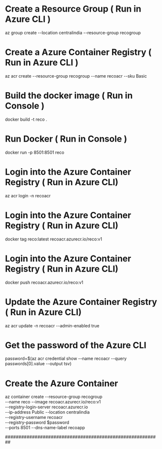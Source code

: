 # Create a Resource Group    ( Run in Azure CLI )      
az group create --location centralindia --resource-group recogroup 

# Create a Azure Container Registry   ( Run in Azure CLI )   
az acr create --resource-group recogroup --name recoacr --sku Basic 

# Build the docker image   ( Run in Console )      
docker build -t reco .   

# Run Docker   ( Run in Console )   
docker run -p 8501:8501 reco

# Login into the Azure Container Registry ( Run in Azure CLI)   
az acr login -n recoacr   

# Login into the Azure Container Registry ( Run in Azure CLI)    

docker tag reco:latest recoacr.azurecr.io/reco:v1   

# Login into the Azure Container Registry ( Run in Azure CLI) 
docker push recoacr.azurecr.io/reco:v1

# Update the  Azure Container Registry ( Run in Azure CLI) 
az acr update -n recoacr --admin-enabled true       

# Get the password of the Azure CLI
password=$(az acr credential show --name recoacr --query passwords[0].value --output tsv)

# Create the Azure Container            
az container create  --resource-group recogroup  \
--name reco --image recoacr.azurecr.io/reco:v1  \
--registry-login-server recoacr.azurecr.io \
--ip-address Public  --location centralindia  \
--registry-username recoacr \
--registry-password $password  \
--ports 8501 --dns-name-label recoapp

##########################################################




